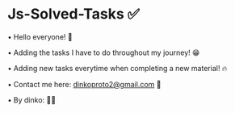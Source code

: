 # Js-Solved-Tasks ✅

• Hello everyone! 👋

• Adding the tasks I have to do throughout my journey! 😁

• Adding new tasks everytime when completing a new material! 🔥

• Contact me here: dinkoproto2@gmail.com 📧

• By dinko: 🤜🤛
